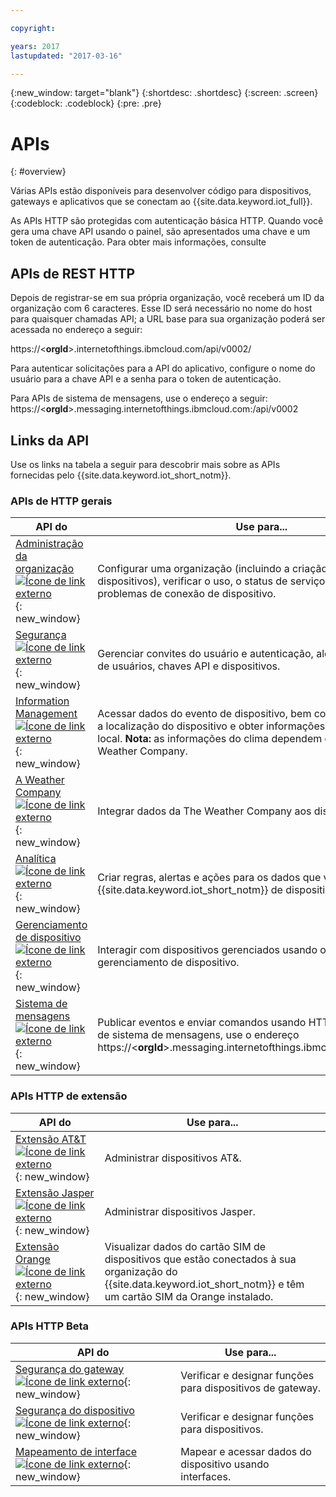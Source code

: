 ```yaml
---

copyright:

years: 2017
lastupdated: "2017-03-16"

---
```


{:new_window: target="blank"}
{:shortdesc: .shortdesc}
{:screen: .screen}
{:codeblock: .codeblock}
{:pre: .pre}


# APIs
{: #overview}

Várias APIs estão disponíveis para desenvolver código para dispositivos, gateways e aplicativos que se conectam ao {{site.data.keyword.iot_full}}.

As APIs HTTP são protegidas com autenticação básica HTTP. Quando você gera uma chave API usando o painel, são apresentados uma chave e um token de autenticação. Para
obter mais informações, consulte


## APIs de REST HTTP

Depois de registrar-se em sua própria organização, você receberá um ID da organização com 6 caracteres. Esse ID será necessário no nome do host para quaisquer chamadas API; a URL base para sua organização poderá ser acessada no endereço a seguir:

https://<**orgId**>.internetofthings.ibmcloud.com/api/v0002/

Para autenticar solicitações para a API do aplicativo, configure o nome do usuário para a chave API e a senha para o token de autenticação.

Para APIs de sistema de mensagens, use o endereço a seguir: https://<**orgId**>.messaging.internetofthings.ibmcloud.com:/api/v0002


## Links da API

Use os links na tabela a seguir para descobrir mais sobre as APIs fornecidas pelo {{site.data.keyword.iot_short_notm}}.

### APIs de HTTP gerais

API do                     | Use para...       
------------- | -------------
[Administração da organização ![Ícone de link externo](../../../icons/launch-glyph.svg)](https://docs.internetofthings.ibmcloud.com/apis/swagger/v0002/orgAdmin.html){: new_window} | Configurar uma organização (incluindo a criação e exclusão de dispositivos), verificar o uso, o status de serviço e diagnosticar problemas de conexão de dispositivo.
[Segurança ![Ícone de link externo](../../../icons/launch-glyph.svg)](https://docs.internetofthings.ibmcloud.com/apis/swagger/v0002/security.html){: new_window} | Gerenciar convites do usuário e autenticação, além de autorização de usuários, chaves API e dispositivos.
[Information Management ![Ícone de link externo](../../../icons/launch-glyph.svg)](https://docs.internetofthings.ibmcloud.com/apis/swagger/v0002/info-mgmt.html){: new_window} |  Acessar dados do evento de dispositivo, bem como obter e atualizar a localização do dispositivo e obter informações do clima para esse local. **Nota:** as informações do clima dependem da integração da The Weather Company.
[A Weather Company ![Ícone de link externo](../../../icons/launch-glyph.svg)](https://docs.internetofthings.ibmcloud.com/apis/swagger/v0002/info-mgmt.html#!/Device_Location_Weather){: new_window} | Integrar dados da The Weather Company aos dispositivos existentes.
[Analítica ![Ícone de link externo](../../../icons/launch-glyph.svg)](https://docs.internetofthings.ibmcloud.com/apis/swagger/v0002/analytics.html){: new_window} | Criar regras, alertas e ações para os dados que vêm para o {{site.data.keyword.iot_short_notm}} de dispositivos.
[Gerenciamento de dispositivo ![Ícone de link externo](../../../icons/launch-glyph.svg)](https://docs.internetofthings.ibmcloud.com/apis/swagger/v0002/device-mgmt.html){: new_window} | Interagir com dispositivos gerenciados usando o protocolo de gerenciamento de dispositivo.
[Sistema de mensagens ![Ícone de link externo](../../../icons/launch-glyph.svg)](https://docs.internetofthings.ibmcloud.com/apis/swagger/v0002/http-messaging.html){: new_window}   | Publicar eventos e enviar comandos usando HTTP. **Nota:** para APIs de sistema de mensagens, use o endereço https://<**orgId**>.messaging.internetofthings.ibmcloud.com:/api/v0002



### APIs HTTP de extensão

API do                     | Use para...       
------------- | -------------
[Extensão AT&T ![Ícone de link externo](../../../icons/launch-glyph.svg)](https://docs.internetofthings.ibmcloud.com/apis/swagger/v0002/ext-atnt.html){: new_window} | Administrar dispositivos AT&.
[Extensão Jasper ![Ícone de link externo](../../../icons/launch-glyph.svg)](https://docs.internetofthings.ibmcloud.com/apis/swagger/v0002/ext-jasper.html){: new_window} | Administrar dispositivos Jasper.
[Extensão Orange ![Ícone de link externo](../../../icons/launch-glyph.svg)](https://docs.internetofthings.ibmcloud.com/apis/swagger/v0002/ext-orange.html){: new_window} | Visualizar dados do cartão SIM de dispositivos que estão conectados à sua organização do {{site.data.keyword.iot_short_notm}} e têm um cartão SIM da Orange instalado.

### APIs HTTP Beta

API do                     | Use para...       
------------- | -------------
[Segurança do gateway ![Ícone de link externo](../../../icons/launch-glyph.svg)](https://docs.internetofthings.ibmcloud.com/apis/swagger/v0002-beta/security-gateway-beta.html){: new_window}   | Verificar e designar funções para dispositivos de gateway.
[Segurança do dispositivo ![Ícone de link externo](../../../icons/launch-glyph.svg)](https://docs.internetofthings.ibmcloud.com/apis/swagger/v0002-beta/security-devices-beta.html){: new_window} | Verificar e designar funções para dispositivos.
[Mapeamento de interface ![Ícone de link externo](../../../icons/launch-glyph.svg)](https://docs.internetofthings.ibmcloud.com/apis/swagger/v0002-beta/info-mgmt-beta.html){: new_window}   |   Mapear e acessar dados do dispositivo usando interfaces.
